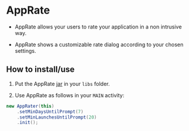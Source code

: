 AppRate
=======

* AppRate allows your users to rate your application in a non intrusive way.

* AppRate shows a customizable rate dialog according to your chosen settings.

How to install/use
------------------

1. Put the AppRate [jar] in your `libs` folder.

[jar]: https://github.com/TimotheeJeannin/AppRate/downloads

2. Use AppRate as follows in your `MAIN` activity: 
```java
new AppRater(this)
    .setMinDaysUntilPrompt(7)
    .setMinLaunchesUntilPrompt(20)
    .init();
```